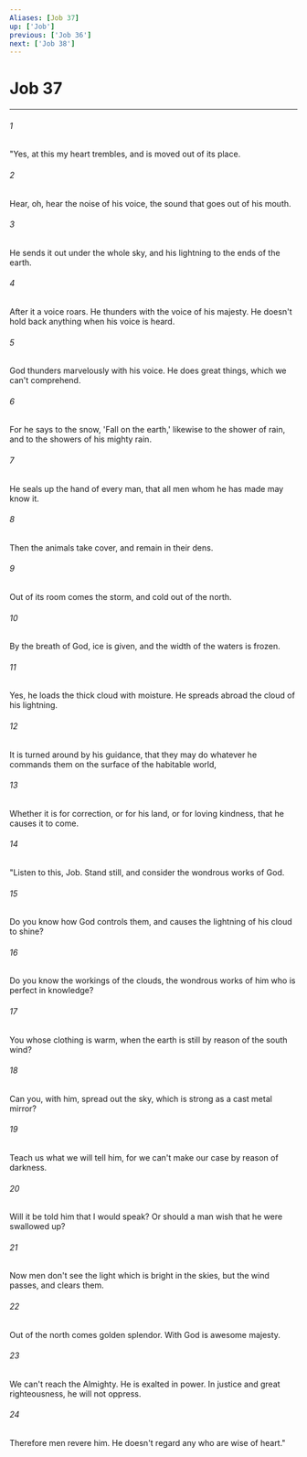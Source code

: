 ```yaml
---
Aliases: [Job 37]
up: ['Job']
previous: ['Job 36']
next: ['Job 38']
---
```

# Job 37
***





###### 1 

"Yes, at this my heart trembles, and is moved out of its place. 



###### 2 

Hear, oh, hear the noise of his voice, the sound that goes out of his mouth. 



###### 3 

He sends it out under the whole sky, and his lightning to the ends of the earth. 



###### 4 

After it a voice roars. He thunders with the voice of his majesty. He doesn't hold back anything when his voice is heard. 



###### 5 

God thunders marvelously with his voice. He does great things, which we can't comprehend. 



###### 6 

For he says to the snow, 'Fall on the earth,' likewise to the shower of rain, and to the showers of his mighty rain. 



###### 7 

He seals up the hand of every man, that all men whom he has made may know it. 



###### 8 

Then the animals take cover, and remain in their dens. 



###### 9 

Out of its room comes the storm, and cold out of the north. 



###### 10 

By the breath of God, ice is given, and the width of the waters is frozen. 



###### 11 

Yes, he loads the thick cloud with moisture. He spreads abroad the cloud of his lightning. 



###### 12 

It is turned around by his guidance, that they may do whatever he commands them on the surface of the habitable world, 



###### 13 

Whether it is for correction, or for his land, or for loving kindness, that he causes it to come. 



###### 14 

"Listen to this, Job. Stand still, and consider the wondrous works of God. 



###### 15 

Do you know how God controls them, and causes the lightning of his cloud to shine? 



###### 16 

Do you know the workings of the clouds, the wondrous works of him who is perfect in knowledge? 



###### 17 

You whose clothing is warm, when the earth is still by reason of the south wind? 



###### 18 

Can you, with him, spread out the sky, which is strong as a cast metal mirror? 



###### 19 

Teach us what we will tell him, for we can't make our case by reason of darkness. 



###### 20 

Will it be told him that I would speak? Or should a man wish that he were swallowed up? 



###### 21 

Now men don't see the light which is bright in the skies, but the wind passes, and clears them. 



###### 22 

Out of the north comes golden splendor. With God is awesome majesty. 



###### 23 

We can't reach the Almighty. He is exalted in power. In justice and great righteousness, he will not oppress. 



###### 24 

Therefore men revere him. He doesn't regard any who are wise of heart."
